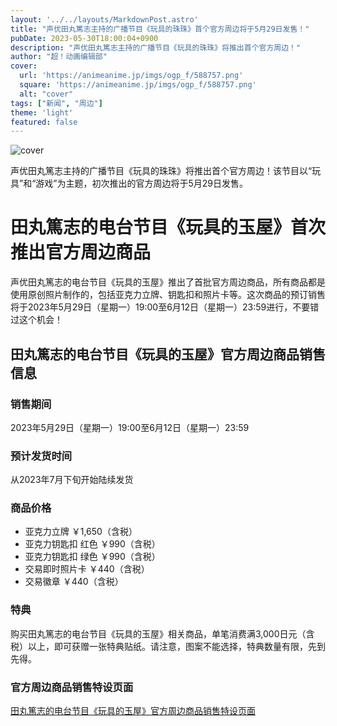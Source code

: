 ```yaml
---
layout: '../../layouts/MarkdownPost.astro'
title: "声优田丸篤志主持的广播节目《玩具的珠珠》首个官方周边将于5月29日发售！"
pubDate: 2023-05-30T18:00:04+0900
description: "声优田丸篤志主持的广播节目《玩具的珠珠》将推出首个官方周边！"
author: "超！动画编辑部"
cover:
  url: 'https://animeanime.jp/imgs/ogp_f/588757.png'
  square: 'https://animeanime.jp/imgs/ogp_f/588757.png'
  alt: "cover"
tags: ["新闻", "周边"]
theme: 'light'
featured: false
---
```


![cover](https://animeanime.jp/imgs/ogp_f/588757.png)

声优田丸篤志主持的广播节目《玩具的珠珠》将推出首个官方周边！该节目以“玩具”和“游戏”为主题，初次推出的官方周边将于5月29日发售。
# 田丸篤志的电台节目《玩具的玉屋》首次推出官方周边商品

声优田丸篤志的电台节目《玩具的玉屋》推出了首批官方周边商品，所有商品都是使用原创照片制作的，包括亚克力立牌、钥匙扣和照片卡等。这次商品的预订销售将于2023年5月29日（星期一）19:00至6月12日（星期一）23:59进行，不要错过这个机会！ 

## 田丸篤志的电台节目《玩具的玉屋》官方周边商品销售信息

### 销售期间

2023年5月29日（星期一）19:00至6月12日（星期一）23:59

### 预计发货时间

从2023年7月下旬开始陆续发货

### 商品价格

- 亚克力立牌 ￥1,650（含税）
- 亚克力钥匙扣 红色 ￥990（含税）
- 亚克力钥匙扣 绿色 ￥990（含税）
- 交易即时照片卡 ￥440（含税）
- 交易徽章 ￥440（含税）

### 特典

购买田丸篤志的电台节目《玩具的玉屋》相关商品，单笔消费满3,000日元（含税）以上，即可获赠一张特典贴纸。请注意，图案不能选择，特典数量有限，先到先得。

### 官方周边商品销售特设页面

[田丸篤志的电台节目《玩具的玉屋》官方周边商品销售特设页面](https://www.onsen.ag/program/omocha/goods/)